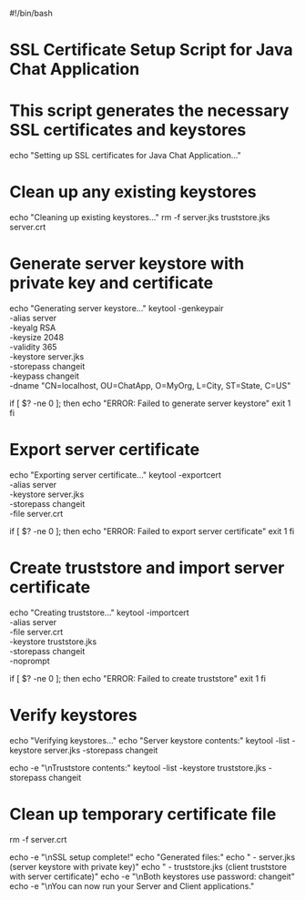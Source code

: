 #!/bin/bash

# SSL Certificate Setup Script for Java Chat Application
# This script generates the necessary SSL certificates and keystores

echo "Setting up SSL certificates for Java Chat Application..."

# Clean up any existing keystores
echo "Cleaning up existing keystores..."
rm -f server.jks truststore.jks server.crt

# Generate server keystore with private key and certificate
echo "Generating server keystore..."
keytool -genkeypair \
-alias server \
-keyalg RSA \
-keysize 2048 \
-validity 365 \
-keystore server.jks \
-storepass changeit \
-keypass changeit \
-dname "CN=localhost, OU=ChatApp, O=MyOrg, L=City, ST=State, C=US"

if [ $? -ne 0 ]; then
echo "ERROR: Failed to generate server keystore"
exit 1
fi

# Export server certificate
echo "Exporting server certificate..."
keytool -exportcert \
-alias server \
-keystore server.jks \
-storepass changeit \
-file server.crt

if [ $? -ne 0 ]; then
echo "ERROR: Failed to export server certificate"
exit 1
fi

# Create truststore and import server certificate
echo "Creating truststore..."
keytool -importcert \
-alias server \
-file server.crt \
-keystore truststore.jks \
-storepass changeit \
-noprompt

if [ $? -ne 0 ]; then
echo "ERROR: Failed to create truststore"
exit 1
fi

# Verify keystores
echo "Verifying keystores..."
echo "Server keystore contents:"
keytool -list -keystore server.jks -storepass changeit

echo -e "\nTruststore contents:"
keytool -list -keystore truststore.jks -storepass changeit

# Clean up temporary certificate file
rm -f server.crt

echo -e "\nSSL setup complete!"
echo "Generated files:"
echo "  - server.jks (server keystore with private key)"
echo "  - truststore.jks (client truststore with server certificate)"
echo -e "\nBoth keystores use password: changeit"
echo -e "\nYou can now run your Server and Client applications."